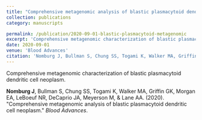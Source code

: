 ```yaml
---
title: "Comprehensive metagenomic analysis of blastic plasmacytoid dendritic cell neoplasm"
collection: publications
category: manuscripts

permalink: /publication/2020-09-01-blastic-plasmacytoid-metagenomic
excerpt: 'Comprehensive metagenomic characterization of blastic plasmacytoid dendritic cell neoplasm.'
date: 2020-09-01
venue: 'Blood Advances'
citation: 'Nomburg J, Bullman S, Chung SS, Togami K, Walker MA, Griffin GK, Morgan EA, LeBoeuf NR, DeCaprio JA, Meyerson M, &amp; Lane AA. (2020). &quot;Comprehensive metagenomic analysis of blastic plasmacytoid dendritic cell neoplasm.&quot; <i>Blood Advances</i>.'
---
```


Comprehensive metagenomic characterization of blastic plasmacytoid dendritic cell neoplasm.


**Nomburg J**, Bullman S, Chung SS, Togami K, Walker MA, Griffin GK, Morgan EA, LeBoeuf NR, DeCaprio JA, Meyerson M, &amp; Lane AA. (2020). &quot;Comprehensive metagenomic analysis of blastic plasmacytoid dendritic cell neoplasm.&quot; <i>Blood Advances</i>.